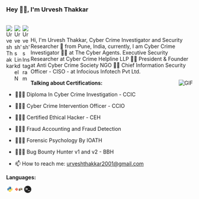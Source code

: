 ### Hey 👋🏽, I'm Urvesh Thakkar 

<br/>


<a href="https://twitter.com/karniv0re11">
<img align="left" alt="Urvesh Thakkar" | Twitter" width="22px" src="https://cdn.jsdelivr.net/npm/simple-icons@v3/icons/twitter.svg" />
</a>
<a href="https://www.linkedin.com/in/urvesh-thakkar/">
<img align="left" alt="Urvesh's LinkdeIN" width="22px" src="https://cdn.jsdelivr.net/npm/simple-icons@v3/icons/linkedin.svg" />
</a>

<a href="https://www.instagram.com/the.geekboy/">
<img align="left" alt="Urvesh's Instagram" width="22px" src="https://cdn.jsdelivr.net/npm/simple-icons@v3/icons/instagram.svg" />
</a>


<br />

Hi, I'm Urvesh Thakkar, Cyber Crime Investigator and Security Researcher 🚀 from Pune, India, currently, I am Cyber Crime Investigator 👨‍💻 at The Cyber Agents. Executive Security Researcher at Cyber Crime Helpline LLP 🕵️‍♂️ President & Founder at Anti Cyber Crime Society NGO 🕵️‍♂️  Chief Information Security Officer - CISO - at Infocious Infotech Pvt Ltd. 

<img align="right" alt="GIF" src="https://media.giphy.com/media/lp3GUtG2waC88/source.gif" />

**Talking about Certifications:**

- 👨🏽‍💻 Diploma In Cyber Crime Investigation - CCIC 
- 👨🏽‍💻 Cyber Crime Intervention Officer - CCIO
- 👨🏽‍💻 Certified Ethical Hacker - CEH 
- 👨🏽‍💻 Fraud Accounting and Fraud Detection 
- 👨🏽‍💻 Forensic Psychology By IOATH 
- 👨🏽‍💻 Bug Bounty Hunter v1 and v2 - BBH



- 📫 How to reach me: urveshthakkar2001@gmail.com


**Languages:**

<code><img height="20" src="https://raw.githubusercontent.com/github/explore/80688e429a7d4ef2fca1e82350fe8e3517d3494d/topics/python/python.png"></code>
<code><img height="20" src="https://raw.githubusercontent.com/github/explore/80688e429a7d4ef2fca1e82350fe8e3517d3494d/topics/git/git.png"></code>
<code><img height="20" src="https://raw.githubusercontent.com/github/explore/80688e429a7d4ef2fca1e82350fe8e3517d3494d/topics/terminal/terminal.png"></code>

